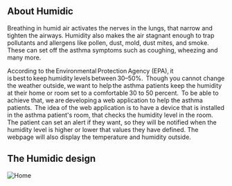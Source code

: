 ## About Humidic
Breathing in humid air activates the nerves in the lungs, that narrow and tighten the
airways. Humidity also makes the air stagnant enough to trap pollutants and allergens like
pollen, dust, mold, dust mites, and smoke. These can set off the asthma symptoms such as
coughing, wheezing and many more.

According to the Environmental Protection Agency
(EPA), it is best to keep humidity levels between 30–50%. 
Though you cannot change the weather outside, we want to help the asthma patients keep
the humidity at their home or room set to a comfortable 30 to 50 percent. 
To be able to achieve that, we are developing a web application to help the asthma
patients. 
The idea of the web application is to have a device that is installed in the asthma patient's
room, that checks the humidity level in the room. The patient can set an alert if they want,
so they will be notified when the humidity level is higher or lower that values they have
defined. The webpage will also display the temperature and humidity outside.

## The Humidic design
![Home](https://user-images.githubusercontent.com/58290791/107936886-7b99ad80-6f83-11eb-9f60-a7ada0f7b8f6.png)
